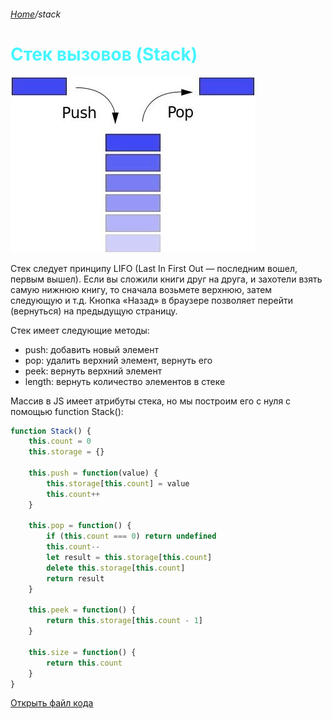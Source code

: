 ###### [Home][домой]/stack

# <span style='color: #47f5ff;'>Стек вызовов (Stack)
![Alt text](stack.png)

Стек следует принципу LIFO (Last In First Out — последним вошел, первым вышел). Если вы сложили книги друг на друга, и захотели взять самую нижнюю книгу, то сначала возьмете верхнюю, затем следующую и т.д. Кнопка «Назад» в браузере позволяет перейти (вернуться) на предыдущую страницу.

Стек имеет следующие методы:

- push: добавить новый элемент
- pop: удалить верхний элемент, вернуть его
- peek: вернуть верхний элемент
- length: вернуть количество элементов в стеке

Массив в JS имеет атрибуты стека, но мы построим его с нуля с помощью function Stack():

```javascript
function Stack() {
    this.count = 0
    this.storage = {}

    this.push = function(value) {
        this.storage[this.count] = value
        this.count++
    }

    this.pop = function() {
        if (this.count === 0) return undefined
        this.count--
        let result = this.storage[this.count]
        delete this.storage[this.count]
        return result
    }

    this.peek = function() {
        return this.storage[this.count - 1]
    }

    this.size = function() {
        return this.count
    }
}
```
[Открыть файл кода][open]





[open]: ./Stack.js 'Открыть js файл'
[домой]: ../../README.md 'Вернуться на начальную страницу'